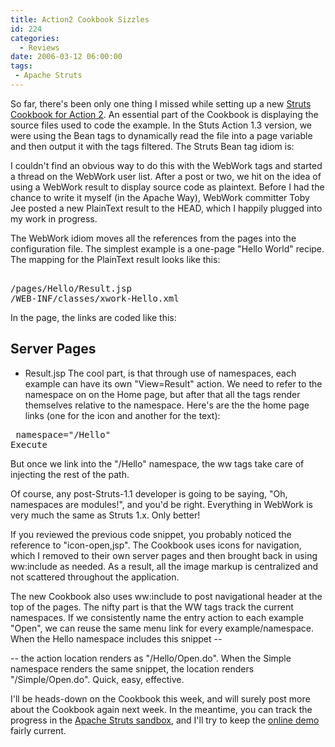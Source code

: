 ```yaml
---
title: Action2 Cookbook Sizzles
id: 224
categories:
  - Reviews
date: 2006-03-12 06:00:00
tags: 
 - Apache Struts
---
```


So far, there's been only one thing I missed while setting up a new
[Struts Cookbook for Action 2](http://planetstruts.org/action2-cookbook/Home.jsp). An essential part of the Cookbook is displaying the source files used to code the example. In the Stuts Action 1.3 version, we were using the Bean tags to dynamically read the file into a page variable and then output it with the tags filtered. The Struts Bean tag idiom is:

I couldn't find an obvious way to do this with the WebWork tags and started a thread on the WebWork user list. After a post or two, we hit on the idea of using a WebWork result to display source code as plaintext. Before I had the chance to write it myself (in the Apache Way), WebWork committer Toby Jee posted a new PlainText result to the HEAD, which I happily plugged into my work in progress.

The WebWork idiom moves all the references from the pages into the configuration file. The simplest example is a one-page "Hello World" recipe. The mapping for the PlainText result looks like this:

<pre>  
/pages/Hello/Result.jsp
/WEB-INF/classes/xwork-Hello.xml
</pre>

In the page, the links are coded like this:

## Server Pages

*   <a>Result.jsp</a>
The cool part, is that through use of namespaces, each example can have its own "View=Result" action. We need to refer to the namespace on on the Home page, but after that all the tags render themselves relative to the namespace. Here's are the the home page links (one for the icon and another for the text):

<pre> namespace="/Hello" 
Execute
</pre>

But once we link into the "/Hello" namespace, the ww tags take care of injecting the rest of the path.

Of course, any post-Struts-1.1 developer is going to be saying, "Oh, namespaces are modules!", and you'd be right. Everything in WebWork is very much the same as Struts 1.x. Only better!

If you reviewed the previous code snippet, you probably noticed the reference to "icon-open,jsp". The Cookbook uses icons for navigation, which I removed to their own server pages and then brought back in using ww:include as needed. As a result, all the image markup is centralized and not scattered throughout the application.

The new Cookbook also uses ww:include to post navigational header at the top of the pages. The nifty part is that the WW tags track the current namespaces. If we consistently name the entry action to each example "Open", we can reuse the same menu link for every example/namespace. When the Hello namespace includes this snippet --

-- the action location renders as "/Hello/Open.do". When the Simple namespace renders the same snippet, the location renders "/Simple/Open.do". Quick, easy, effective.

I'll be heads-down on the Cookbook this week, and will surely post more about the Cookbook again next week. In the meantime, you can track the progress in the [Apache Struts sandbox](http://svn.apache.org/viewcvs.cgi/struts/sandbox/trunk/action2/apps/cookbook/src/), and I'll try to keep the [online demo](http://planetstruts.org/action2-cookbook/Home.jsp) fairly current.